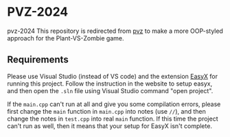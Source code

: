# PVZ-2024
 pvz-2024
 This repository is redirected from [pvz](https://github.com/liuhanzuo/pvz2024) to make a more OOP-styled approach for the Plant-VS-Zombie game.
## Requirements
Please use Visual Studio (instead of VS code) and the extension [EasyX](https://easyx.cn/setup) for running this project. Follow the instruction in the website to setup easyx, and then open the `.sln` file using Visual Studio command "open project".

If the `main.cpp` can't run at all and give you some compilation errors, please first change the `main` function in `main.cpp` into notes (use `//`), and then change the notes in `test.cpp` into real `main` function. If this time the project can't run as well, then it means that your setup for EasyX isn't complete.
